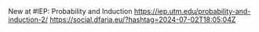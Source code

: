 New at #IEP: Probability and Induction https://iep.utm.edu/probability-and-induction-2/ https://social.dfaria.eu/?hashtag=2024-07-02T18:05:04Z